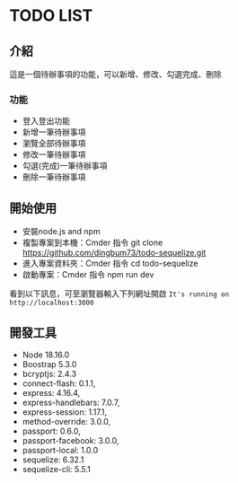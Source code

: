 # TODO LIST

## 介紹
這是一個待辦事項的功能，可以新增、修改、勾選完成、刪除

### 功能
- 登入登出功能
- 新增一筆待辦事項
- 瀏覽全部待辦事項
- 修改一筆待辦事項
- 勾選(完成)一筆待辦事項
- 刪除一筆待辦事項

## 開始使用
- 安裝node.js and npm
- 複製專案到本機：Cmder 指令 git clone https://github.com/dingbum73/todo-sequelize.git
- 進入專案資料夾：Cmder 指令 cd todo-sequelize
- 啟動專案：Cmder 指令 npm run dev

看到以下訊息，可至瀏覽器輸入下列網址開啟
   `It's running on http://localhost:3000` 

## 開發工具
- Node 18.16.0
- Boostrap 5.3.0
- bcryptjs: 2.4.3
- connect-flash: 0.1.1,
- express: 4.16.4,
- express-handlebars: 7.0.7,
- express-session: 1.17.1,
- method-override: 3.0.0,
- passport: 0.6.0,
- passport-facebook: 3.0.0,
- passport-local: 1.0.0
- sequelize: 6.32.1
- sequelize-cli: 5.5.1
